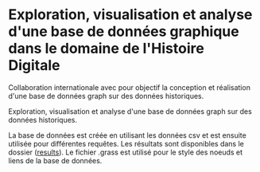 # Exploration, visualisation et analyse d'une base de données graphique dans le domaine de l'Histoire Digitale

Collaboration internationale avec pour objectif la conception et réalisation d'une base de données graph sur des données historiques.

Exploration, visualisation et analyse d'une base de données graph sur des données historiques.

La base de données est créée en utilisant les données csv et est ensuite utilisée pour différentes requêtes. Les résultats sont disponibles dans le dossier ([results](./results/)). Le fichier .grass est utilisé pour le style des noeuds et liens de la base de données.